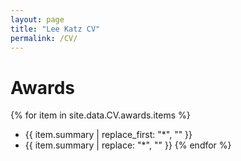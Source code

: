 ```yaml
---
layout: page
title: "Lee Katz CV"
permalink: /CV/
---
```


# Awards

{% for item in site.data.CV.awards.items %}
* {{ item.summary | replace_first: "*", "" }}
* {{ item.summary | replace: "\*", "" }}
{% endfor %}

